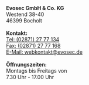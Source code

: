 <div class="row">
    <div class="col-md-12">
        <div class="card border-secondary">
            <div class="card-body">
                <strong>Evosec GmbH & Co. KG</strong><br>   
                Westend 38-40<br>   
                46399 Bocholt<br>
                <br>
                <strong>Kontakt:</strong><br>   
                <a href="tel:(02871) 27 77 134">Tel: (02871) 27 77 134</a><br>   
                <a href="fax:(02871) 27 77 168">Fax: (02871) 27 77 168</a><br>     
                <a href="mailto:webkontakt@evosec.de">E-Mail: webkontakt@evosec.de</a><br>
                <br>
                <strong>Öffnungszeiten:</strong><br>
                Montags bis Freitags von<br>
                7.30 Uhr - 17.00 Uhr<br>
            </div>
        </div>
    </div>
</div>
